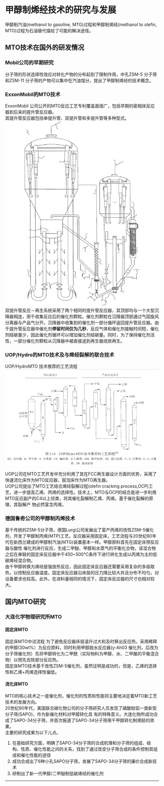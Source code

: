 # 甲醇制烯经技术的研究与发展

甲醇制汽油(methanol to gasoline, MTG)过程和甲醇制烯经(methanol to olefin, MTO)过程为石油替代描绘了可能的解决途径。  

## MTO技术在国外的研发情况

### Mobil公司的早期研究
  分子筛的形状选择性效应对转化产物的分布起到了限制作用，中孔ZSM-5 分子筛和ZSM-11 分子筛的产物可以集中在汽油馏分，提出了甲醇制烯经的技术概念。   

### ExxonMobil的MTO技术
ExxonMobil 公司公开的MTO反应工艺专利覆盖面很广，包括早期的密相床反应器到后来的提升管反应器。    
其提升管反应器包括单提升管、双提升管和多提升管等多种型式。  
![美国ExxonMobil公司MTO装置的反应-再生系统](img/美国ExxonMobil公司MTO装置的反应-再生系统.PNG)
双提升管反应－再生系统采用了两个相同的提升管反应器，其顶部均与一个大型沉降器相连，用千收集反应后的催化剂颗粒。催化剂颗粒在沉降器顶部通过气固旋风分离器与产品气分开。沉降器中收集到的催化剂一部分循环返回提升管反应器。由千提升管反应器中催化剂**停留时间仅为几秒**，反应气体和催化剂接触时间短，催化剂结碳量少，因此催化剂循环可以增加催化剂结碳量。同时，为了保持催化剂活性，一部分催化剂颗粒从沉降器中被直接送到再生器烧炭再生。    

### UOP/Hydro的MTO技术及与烯经裂解的联合技术
UOP/HydroMTO 技术推荐的工艺流程    
![UOP/HydroMTO 技术推荐的工艺流程](img\UOPMTO技术推荐的工艺流程.PNG)     

UOP公司在MTO工艺开发中充分利用了其在FCC再生器设计方面的优势，采用了快速流化床作为MTO反应器，鼓泡床作为MTO再生器。   
UOP公司提出了MTO工艺结合烯经裂解过程(olefin cracking process,OCP)工艺，进一步提高乙烯、丙烯的选择性。技术上，MTO与OCP的结合是进一步利用MTO反应副产的C4以上烃类，将其催化裂解制乙烯、丙烯。基于催化裂解的原理，其裂解产
物必然富含丙烯。    

### 德国鲁奇公司的甲醇制丙烯技术
基千传统的ZSM-5分子筛，德国Lurgi公司发展出了富产丙烯的改性ZSM-5催化剂，开发了甲醇制丙烯(MTP)工艺。反应器采用固定床，工艺流程与20世纪80年代在新西兰建成的甲醇制汽油(MTG)装置基本一样。甲醇原料首先在固定床预反应器与酸性
催化剂进行反应，生成二甲醚、甲醇和水蒸气的平衡化合物，该混合物之后在串联的固定床反应器中千450~500°C条件下进行转化生成以丙烯为主的低碳烯经混合物。   
由千甲醇转换为烯经是强放热反应，因此固定床反应器还需要采用复杂的多级取热，以控制反应器温度。固定床反应器沿床层的压力降比较大并且分布不均匀，对设备要求也较高。此外，在进料量相同的情况下，固定床反应器的尺寸也相对较大。    

## 国内MTO研究
### 大连化学物理研究所MTO
#### 固定床MTO
固定床MTO中试流程
为了避免反应器床层温升过大和及时移出反应热，采用稀释的甲醇(30wt%）为反应原料，同时利用甲醇脱水反应器(y-Ah03 催化剂，后改为分子筛催化剂）先将甲醇转化为二甲酰（实际物料为甲醇、水、二甲酪的平衡混合物）以预先去除部分反应热。    
固定床MTO技术基千改性ZSM-5催化剂，虽然证明是成功的，但是，乙烯的选择性和乙烯+丙烯选择性偏低。   

#### 流化床MTO
MTO的核心技术之一是催化剂，催化剂的性质和性能将主要地决定着MTO新工艺技术的发展方向。    
20世纪80年代，美国联合碳化物公司的分子筛研究人员发现了磷酸硅铝一类新型分子筛(SAPO)，作为新催化材料对甲醇转化具
有的特殊意义。大连化物所成功合成了SAPO-34分子筛，并首次报道了SAPO-34分子筛用千甲醇转化制烯胫的效果。    
主要的研究成果为以下儿点。  

1. 在基础研究方面，明确了SAPO-34分子筛的合成机理和分子筛的组成、结构、性质、催化性能之间的关系，找到了通过改变分子筛合成的条件控制其组成和催化性能的途径    
2. 成功合成出了6种小孔SAPO分子筛，发展了SAPO-34分子筛的廉价合成新技术    
3. 研制出了新一代甲醇/二甲醚制低碳烯经的催化剂      








---------